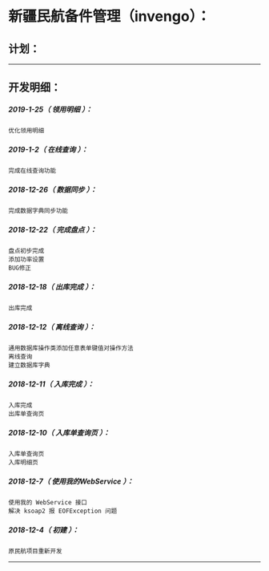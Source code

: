 新疆民航备件管理（invengo）：
===================================================================

计划：
-------------------------------------------------------------------

*******************************************************************

开发明细：
-------------------------------------------------------------------

##### 2019-1-25（ 领用明细 ）：
	优化领用明细

##### 2019-1-2（ 在线查询 ）：
	完成在线查询功能

##### 2018-12-26（ 数据同步 ）：
	完成数据字典同步功能

##### 2018-12-22（ 完成盘点 ）：
	盘点初步完成
	添加功率设置
	BUG修正

##### 2018-12-18（ 出库完成 ）：
	出库完成

##### 2018-12-12（ 离线查询 ）：
	通用数据库操作类添加任意表单键值对操作方法
	离线查询
	建立数据库字典

##### 2018-12-11（ 入库完成 ）：
	入库完成
	出库单查询页

##### 2018-12-10（ 入库单查询页 ）：
	入库单查询页
	入库明细页

##### 2018-12-7（ 使用我的WebService ）：
	使用我的 WebService 接口
	解决 ksoap2 报 EOFException 问题

##### 2018-12-4（ 初建 ）：
	原民航项目重新开发

*******************************************************************
